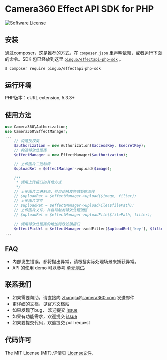 # Camera360 Effect API SDK for PHP
[![Software License](https://img.shields.io/badge/license-MIT-brightgreen.svg)](LICENSE)

[install-packagist]: https://packagist.org/packages/pinguo/effectapi-php-sdk

## 安装
通过composer，这是推荐的方式，在 `composer.json` 里声明依赖，或者运行下面的命令。SDK 包已经放到这里 [`pinguo/effectapi-php-sdk`][install-packagist] 。

```bash
$ composer require pinguo/effectapi-php-sdk
```

## 运行环境
PHP版本：cURL extension, 5.3.3+

## 使用方法
```php
use Camera360\Authorization;
use Camera360\EffectManager;
...
    // 构造授权类
    $authorization = new Authorization($accessKey, $secretKey);
    // 构造特效处理类
    $effectManager = new EffectManager($authorization);
    
    // 上传图片二进制流
    $uploadRet = $effectManager->upload($image);
    
    /**
     * 调用上传接口的其他方式
     */
    // 上传图片二进制流，并自动触发特效处理流程
    // $uploadRet = $effectManager->upload($image, filter);
    // 上传图片文件
    // $uploadRet = $effectManager->uploadFile($filePath);
    // 上传图片文件，并自动触发特效处理流程
    // $uploadRet = $effectManager->uploadFile($filePath, filter);
    
    // 调用特效处理类的增加特效滤镜接口
    $effectPicUrl = $effectManager->addFilter($uploadRet['key'], $filter);
...
```

## FAQ
* 内部发生错误，都将抛出异常，请根据实际处理场景来捕获异常。
* API 的使用 demo 可以参考 [单元测试](https://github.com/pinguo/effectapi-php-sdk/blob/master/tests)。

## 联系我们

- 如果需要帮助，请直接向 <zhanglu@camera360.com> 发送邮件
- 更详细的文档，见[官方文档站](https://sdk.camera360.com/views/index.html)
- 如果发现了bug， 欢迎提交 [issue](https://github.com/pinguo/effectapi-php-sdk/issues)
- 如果有功能需求，欢迎提交 [issue](https://github.com/pinguo/effectapi-php-sdk/issues)
- 如果要提交代码，欢迎提交 pull request

## 代码许可

The MIT License (MIT).详情见 [License文件](https://github.com/pinguo/effectapi-php-sdk/blob/master/LICENSE).
